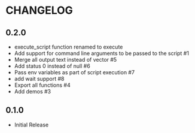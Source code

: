 # CHANGELOG

## 0.2.0

* execute_script function renamed to execute
* Add support for command line arguments to be passed to the script #1
* Merge all output text instead of vector #5
* Add status 0 instead of null #6
* Pass env variables as part of script execution #7
* add wait support #8
* Export all functions #4
* Add demos #3

## 0.1.0

* Initial Release
